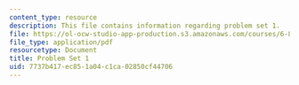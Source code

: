 ```yaml
---
content_type: resource
description: This file contains information regarding problem set 1.
file: https://ol-ocw-studio-app-production.s3.amazonaws.com/courses/6-851-advanced-data-structures-spring-2012/7737b417ec851a04c1ca02850cf44706_MIT6_851S12_ps1.pdf
file_type: application/pdf
resourcetype: Document
title: Problem Set 1
uid: 7737b417-ec85-1a04-c1ca-02850cf44706
---
```

